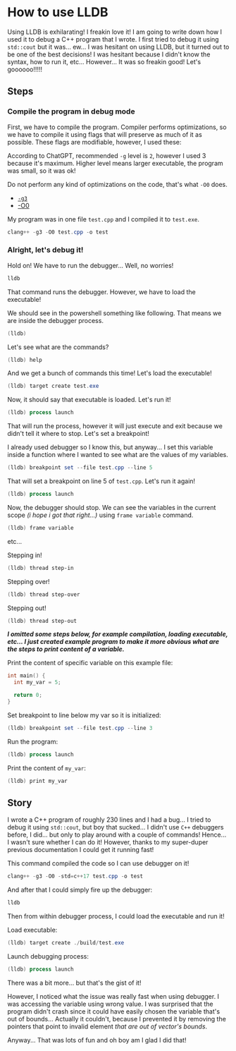 # How to use LLDB

Using LLDB is exhilarating! I freakin love it! I am going to write down how I used it to debug a C++ program that I wrote. I first tried to debug it using `std::cout` but it was... ew... I was hesitant on using LLDB, but it turned out to be one of the best decisions! I was hesitant because I didn't know the syntax, how to run it, etc... However... It was so freakin good! Let's goooooo!!!!!

## Steps

### Compile the program in debug mode

First, we have to compile the program. Compiler performs optimizations, so we have to compile it using flags that will preserve as much of it as possible. These flags are modifiable, however, I used these:

According to ChatGPT, recommended `-g` level is `2`, however I used 3 because it's maximum. Higher level means larger executable, the program was small, so it was ok!

Do not perform any kind of optimizations on the code, that's what `-O0` does.

- [`-g3`](https://clang.llvm.org/docs/ClangCommandLineReference.html#debug-level)
- [-O0](https://clang.llvm.org/docs/ClangCommandLineReference.html#optimization-level)

My program was in one file `test.cpp` and I compiled it to `test.exe`.

```powershell
clang++ -g3 -O0 test.cpp -o test
```

### Alright, let's debug it!

Hold on! We have to run the debugger... Well, no worries!

```powershell
lldb
```

That command runs the debugger. However, we have to load the executable!

We should see in the powershell something like following. That means we are inside the debugger process.

```powershell
(lldb)
```

Let's see what are the commands?

```powershell
(lldb) help
```

And we get a bunch of commands this time! Let's load the executable!

```powershell
(lldb) target create test.exe
```

Now, it should say that executable is loaded. Let's run it!

```powershell
(lldb) process launch
```

That will run the process, however it will just execute and exit because we didn't tell it where to stop. Let's set a breakpoint!

I already used debugger so I know this, but anyway... I set this variable inside a function where I wanted to see what are the values of my variables.

```powershell
(lldb) breakpoint set --file test.cpp --line 5
```

That will set a breakpoint on line 5 of `test.cpp`. Let's run it again!

```powershell
(lldb) process launch
```

Now, the debugger should stop. We can see the variables in the current scope _(i hope i got that right...)_ using `frame variable` command.

```powershell
(lldb) frame variable
```

etc...

Stepping in!

```powershell
(lldb) thread step-in
```

Stepping over!

```powershell
(lldb) thread step-over
```

Stepping out!

```powershell
(lldb) thread step-out
```

_**I omitted some steps below, for example compilation, loading executable, etc... I just created example program to make it more obvious what are the steps to print content of a variable.**_

Print the content of specific variable on this example file:

```cpp
int main() {
  int my_var = 5;

  return 0;
}
```

Set breakpoint to line below my var so it is initialized:

```powershell
(lldb) breakpoint set --file test.cpp --line 3
```

Run the program:

```powershell
(lldb) process launch
```

Print the content of `my_var`:

```powershell
(lldb) print my_var
```

## Story

I wrote a C++ program of roughly 230 lines and I had a bug... I tried to debug it using `std::cout`, but boy that sucked... I didn't use `C++` debuggers before, I did... but only to play around with a couple of commands! Hence... I wasn't sure whether I can do it! However, thanks to my super-duper previous documentation I could get it running fast!

This command compiled the code so I can use debugger on it!

```powershell
clang++ -g3 -O0 -std=c++17 test.cpp -o test
```

And after that I could simply fire up the debugger:

```powershell
lldb
```

Then from within debugger process, I could load the executable and run it!

Load executable:

```powershell
(lldb) target create ./build/test.exe
```

Launch debugging process:

```powershell
(lldb) process launch
```

There was a bit more... but that's the gist of it!

However, I noticed what the issue was really fast when using debugger. I was accessing the variable using wrong value. I was surprised that the program didn't crash since it could have easily chosen the variable that's out of bounds... Actually it couldn't, because I prevented it by removing the pointers that point to invalid element _that are out of vector's bounds_.

Anyway... That was lots of fun and oh boy am I glad I did that!
